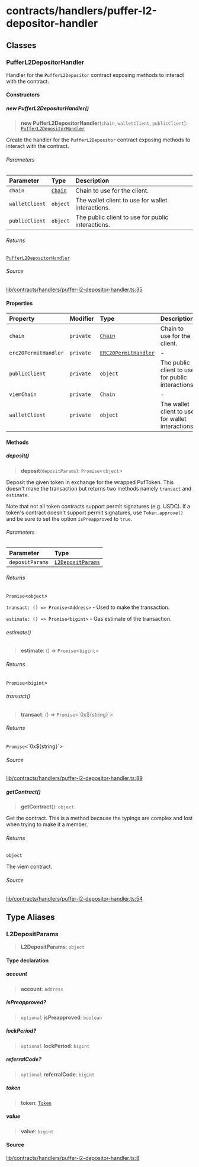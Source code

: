 # contracts/handlers/puffer-l2-depositor-handler

## Classes

### PufferL2DepositorHandler

Handler for the `PufferL2Depositor` contract exposing methods to
interact with the contract.

#### Constructors

##### new PufferL2DepositorHandler()

> **new PufferL2DepositorHandler**(`chain`, `walletClient`, `publicClient`): [`PufferL2DepositorHandler`](puffer-l2-depositor-handler.md#pufferl2depositorhandler)

Create the handler for the `PufferL2Depositor` contract exposing
methods to interact with the contract.

###### Parameters

| Parameter | Type | Description |
| :------ | :------ | :------ |
| `chain` | [`Chain`](../../chains/constants.md#chain) | Chain to use for the client. |
| `walletClient` | `object` | The wallet client to use for wallet interactions. |
| `publicClient` | `object` | The public client to use for public interactions. |

###### Returns

[`PufferL2DepositorHandler`](puffer-l2-depositor-handler.md#pufferl2depositorhandler)

###### Source

[lib/contracts/handlers/puffer-l2-depositor-handler.ts:35](https://github.com/PufferFinance/puffer-sdk/blob/f94047cccf0b8bbd9162171a06fc9e32df6ed317/lib/contracts/handlers/puffer-l2-depositor-handler.ts#L35)

#### Properties

| Property | Modifier | Type | Description |
| :------ | :------ | :------ | :------ |
| `chain` | `private` | [`Chain`](../../chains/constants.md#chain) | Chain to use for the client. |
| `erc20PermitHandler` | `private` | [`ERC20PermitHandler`](erc20-permit-handler.md#erc20permithandler) | - |
| `publicClient` | `private` | `object` | The public client to use for public interactions. |
| `viemChain` | `private` | `Chain` | - |
| `walletClient` | `private` | `object` | The wallet client to use for wallet interactions. |

#### Methods

##### deposit()

> **deposit**(`depositParams`): `Promise`\<`object`\>

Deposit the given token in exchange for the wrapped PufToken. This
doesn't make the transaction but returns two methods namely
`transact` and `estimate`.

Note that not all token contracts support permit signatures (e.g.
USDC). If a token's contract doesn't support permit signatures, use
`Token.approve()` and be sure to set the option `isPreapproved` to
`true`.

###### Parameters

| Parameter | Type |
| :------ | :------ |
| `depositParams` | [`L2DepositParams`](puffer-l2-depositor-handler.md#l2depositparams) |

###### Returns

`Promise`\<`object`\>

`transact: () => Promise<Address>` - Used to make the
transaction.

`estimate: () => Promise<bigint>` - Gas estimate of the
transaction.

###### estimate()

> **estimate**: () => `Promise`\<`bigint`\>

###### Returns

`Promise`\<`bigint`\>

###### transact()

> **transact**: () => `Promise`\<\`0x$\{string\}\`\>

###### Returns

`Promise`\<\`0x$\{string\}\`\>

###### Source

[lib/contracts/handlers/puffer-l2-depositor-handler.ts:89](https://github.com/PufferFinance/puffer-sdk/blob/f94047cccf0b8bbd9162171a06fc9e32df6ed317/lib/contracts/handlers/puffer-l2-depositor-handler.ts#L89)

##### getContract()

> **getContract**(): `object`

Get the contract. This is a method because the typings are complex
and lost when trying to make it a member.

###### Returns

`object`

The viem contract.

###### Source

[lib/contracts/handlers/puffer-l2-depositor-handler.ts:54](https://github.com/PufferFinance/puffer-sdk/blob/f94047cccf0b8bbd9162171a06fc9e32df6ed317/lib/contracts/handlers/puffer-l2-depositor-handler.ts#L54)

## Type Aliases

### L2DepositParams

> **L2DepositParams**: `object`

#### Type declaration

##### account

> **account**: `Address`

##### isPreapproved?

> `optional` **isPreapproved**: `boolean`

##### lockPeriod?

> `optional` **lockPeriod**: `bigint`

##### referralCode?

> `optional` **referralCode**: `bigint`

##### token

> **token**: [`Token`](../tokens.md#token)

##### value

> **value**: `bigint`

#### Source

[lib/contracts/handlers/puffer-l2-depositor-handler.ts:8](https://github.com/PufferFinance/puffer-sdk/blob/f94047cccf0b8bbd9162171a06fc9e32df6ed317/lib/contracts/handlers/puffer-l2-depositor-handler.ts#L8)
